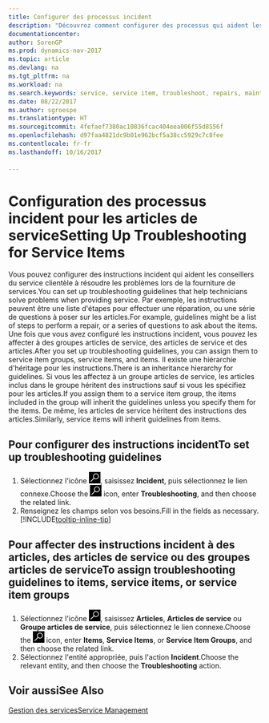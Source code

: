```yaml
---
title: Configurer des processus incident
description: "Découvrez comment configurer des processus qui aident les conseillers du service clientèle à identifier et à résoudre les problèmes liés aux articles de service."
documentationcenter: 
author: SorenGP
ms.prod: dynamics-nav-2017
ms.topic: article
ms.devlang: na
ms.tgt_pltfrm: na
ms.workload: na
ms.search.keywords: service, service item, troubleshoot, repairs, maintenance
ms.date: 08/22/2017
ms.author: sgroespe
ms.translationtype: HT
ms.sourcegitcommit: 4fefaef7380ac10836fcac404eea006f55d8556f
ms.openlocfilehash: d97faa4821dc9b01e962bcf5a38cc5929c7c8fee
ms.contentlocale: fr-fr
ms.lasthandoff: 10/16/2017

---
```


# <a name="setting-up-troubleshooting-for-service-items"></a><span data-ttu-id="e8491-103">Configuration des processus incident pour les articles de service</span><span class="sxs-lookup"><span data-stu-id="e8491-103">Setting Up Troubleshooting for Service Items</span></span>
<span data-ttu-id="e8491-104">Vous pouvez configurer des instructions incident qui aident les conseillers du service clientèle à résoudre les problèmes lors de la fourniture de services.</span><span class="sxs-lookup"><span data-stu-id="e8491-104">You can set up troubleshooting guidelines that help technicians solve problems when providing service.</span></span> <span data-ttu-id="e8491-105">Par exemple, les instructions peuvent être une liste d'étapes pour effectuer une réparation, ou une série de questions à poser sur les articles.</span><span class="sxs-lookup"><span data-stu-id="e8491-105">For example, guidelines might be a list of steps to perform a repair, or a series of questions to ask about the items.</span></span> <span data-ttu-id="e8491-106">Une fois que vous avez configuré les instructions incident, vous pouvez les affecter à des groupes articles de service, des articles de service et des articles.</span><span class="sxs-lookup"><span data-stu-id="e8491-106">After you set up troubleshooting guidelines, you can assign them to service item groups, service items, and items.</span></span> <span data-ttu-id="e8491-107">Il existe une hiérarchie d'héritage pour les instructions.</span><span class="sxs-lookup"><span data-stu-id="e8491-107">There is an inheritance hierarchy for guidelines.</span></span> <span data-ttu-id="e8491-108">Si vous les affectez à un groupe articles de service, les articles inclus dans le groupe héritent des instructions sauf si vous les spécifiez pour les articles.</span><span class="sxs-lookup"><span data-stu-id="e8491-108">If you assign them to a service item group, the items included in the group will inherit the guidelines unless you specify them for the items.</span></span> <span data-ttu-id="e8491-109">De même, les articles de service héritent des instructions des articles.</span><span class="sxs-lookup"><span data-stu-id="e8491-109">Similarly, service items will inherit guidelines from items.</span></span>  

## <a name="to-set-up-troubleshooting-guidelines"></a><span data-ttu-id="e8491-110">Pour configurer des instructions incident</span><span class="sxs-lookup"><span data-stu-id="e8491-110">To set up troubleshooting guidelines</span></span>
1. <span data-ttu-id="e8491-111">Sélectionnez l'icône ![Page ou état pour la recherche](media/ui-search/search_small.png "Page ou état pour la recherche"), saisissez **Incident**, puis sélectionnez le lien connexe.</span><span class="sxs-lookup"><span data-stu-id="e8491-111">Choose the ![Search for Page or Report](media/ui-search/search_small.png "Search for Page or Report icon") icon, enter **Troubleshooting**, and then choose the related link.</span></span>  
2. <span data-ttu-id="e8491-112">Renseignez les champs selon vos besoins.</span><span class="sxs-lookup"><span data-stu-id="e8491-112">Fill in the fields as necessary.</span></span> [!INCLUDE[tooltip-inline-tip](includes/tooltip-inline-tip_md.md)]  

## <a name="to-assign-troubleshooting-guidelines-to-items-service-items-or-service-item-groups"></a><span data-ttu-id="e8491-113">Pour affecter des instructions incident à des articles, des articles de service ou des groupes articles de service</span><span class="sxs-lookup"><span data-stu-id="e8491-113">To assign troubleshooting guidelines to items, service items, or service item groups</span></span>
1. <span data-ttu-id="e8491-114">Sélectionnez l'icône ![Page ou état pour la recherche](media/ui-search/search_small.png "Page ou état pour la recherche"), saisissez **Articles**, **Articles de service** ou **Groupe articles de service**, puis sélectionnez le lien connexe.</span><span class="sxs-lookup"><span data-stu-id="e8491-114">Choose the ![Search for Page or Report](media/ui-search/search_small.png "Search for Page or Report icon") icon, enter **Items**, **Service Items**, or **Service Item Groups**, and then choose the related link.</span></span>  
2. <span data-ttu-id="e8491-115">Sélectionnez l'entité appropriée, puis l'action **Incident**.</span><span class="sxs-lookup"><span data-stu-id="e8491-115">Choose the relevant entity, and then choose the **Troubleshooting** action.</span></span>  

## <a name="see-also"></a><span data-ttu-id="e8491-116">Voir aussi</span><span class="sxs-lookup"><span data-stu-id="e8491-116">See Also</span></span>
[<span data-ttu-id="e8491-117">Gestion des services</span><span class="sxs-lookup"><span data-stu-id="e8491-117">Service Management</span></span>](service-service.md)
